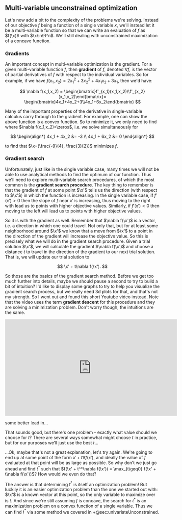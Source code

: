 ## Multi-variable unconstrained optimization

Let's now add a bit to the complexity of the problems we're solving. Instead of our objective $f$ being a function of a single variable $x$, we'll instead let it be a multi-variable function so that we can write an evaluation of $f$ as $f(\x)$ with $\x\in\R^n$. We'll still dealing with unconstrained maximization of a concave function.

### Gradients

An important concept in multi-variable optimization is the gradient. For a given multi-variable function $f$, then **gradient** of $f$, denoted $\nabla f$, is the vector of partial derivatives of $f$ with respect to the individual variables. So for example, if we have $f(x_1,x_2)=2x_1^2+3x_2^2+4x_1x_2+3x_1$, then we'd have:

$$
\nabla f(x_1,x_2) = \begin{bmatrix}f'_{x_1}(x_1,x_2)\\f'_{x_2}(x_1,x_2)\end{bmatrix}= \begin{bmatrix}4x_1+4x_2+3\\4x_1+6x_2\end{bmatrix}
$$

Many of the important properties of the derivative in single-variable calculus carry through to the gradient. For example, one can show the above function is a convex function. So to minimize it, we only need to find where $\nabla f(x_1,x_2)=\zeros$, i.e. we solve simultaneously for

$$
\begin{align*}
4x_1 + 4x_2 &= -3 \\
4x_1 + 6x_2 &= 0
\end{align*}
$$

to find that $\x=(\frac{-9}{4}, \frac{3}{2})$ minimizes $f$.

### Gradient search

Unfortunately, just like in the single variable case, many times we will not be able to use analytical methods to find the optimum of our function. Thus we'll need to explore multi-variable search procedures, of which the most common is the **gradient search procedure**. The key thing to remember is that the gradient of $f$ at some point $\x'$ tells us the direction (with respect to $\x'$) in which the function is increasing. In the single variable case, if $f'(x')>0$ then the slope of $f$ near $x'$ is increasing, thus moving to the right with lead us to points with higher objective values. Similarly, if $f'(x')<0$ then moving to the left will lead us to points with higher objective values.

So it is with the gradient as well. Remember that $\nabla f(\x')$ is a vector, i.e. a direction in which one could travel. Not only that, but for at least some neighborhood around $\x'$ we know that a move from $\x'$ to a point in the direction of the gradient will increase the objective value. So this is precisely what we will do in the gradient search procedure. Given a trial solution $\x'$, we will calculate the gradient $\nabla f(\x')$ and choose a distance $t$ to travel in the direction of the gradient to our next trial solution. That is, we will update our trial solution to

$$
\x' + t\nabla f(\x').
$$

So those are the basics of the gradient search method. Before we get too much further into details, maybe we should pause a second to try to build a bit of intuition? I'd like to display some graphs to try to help you visualize the gradient search process, but we really need 3d plots for that, and that's not my strength. So I went out and found this short Youtube video instead. Note that the video uses the term __gradient descent__ for this procedure and they are solving a minimization problem. Don't worry though, the intuitions are the same.

<iframe class="basicCenter" width="560" height="315" src="https://www.youtube.com/embed/qg4PchTECck" title="YouTube video player" frameborder="0" allow="accelerometer; autoplay; clipboard-write; encrypted-media; gyroscope; picture-in-picture; web-share" allowfullscreen></iframe>

some better lead in...

That sounds good, but there's one problem - exactly what value should we choose for $t$? There are several ways somewhat might choose $t$ in practice, but for our purposes we'll just use the best $t$...

...Ok, maybe that's not a great explanation, let's try again. We're going to end up at some point of the form $x' + t\nabla f(x')$, and ideally the value of $f$ evaluated at that point will be as large as possible. So why don't we just go ahead and find $t^*$ such that $f(\x' + t^*\nabla f(\x')) = \max_{t\geq0} f(\x' + t\nabla f(\x'))$? How would we even do that?

The answer is that determining $t^*$ is itself an optimization problem! But luckily it is an easier optimization problem than the one we started out with: $\x'$ is a known vector at this point, so the only variable to maximize over is $t$. And since we're still assuming $f$ is concave, the search for $t^*$ is an maximization problem on a convex function of a single variable. Thus we can find $t^*$ via some method we covered in +@sec:univariateUnconstrained.
